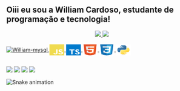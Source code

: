 ## Oiii eu sou a William Cardoso, estudante de programação e tecnologia!
<div align="center">
  <a href="https://github.com/WilliamC667">
  <img height="180em" src="https://github-readme-stats.vercel.app/api?username=WilliamC667&show_icons=true&theme=gruvbox&include_all_commits=true&count_private=true"/>
  <img height="180em" src="https://github-readme-stats.vercel.app/api/top-langs/?username=WilliamC667&layout=compact&langs_count=7&theme=gruvbox"/>
</div>
<div style="display: inline_block"><br>
  <img align="center" alt="William-mysql" height="60" width="50" src="https://cdn.jsdelivr.net/gh/devicons/devicon/icons/mysql/mysql-original-wordmark.svg">
  <img align="center" alt="William-Js" height="30" width="40" src="https://raw.githubusercontent.com/devicons/devicon/master/icons/javascript/javascript-plain.svg">
  <img align="center" alt="William-Ts" height="30" width="40" src="https://raw.githubusercontent.com/devicons/devicon/master/icons/typescript/typescript-plain.svg">
  <img align="center" alt="William-HTML" height="30" width="40" src="https://raw.githubusercontent.com/devicons/devicon/master/icons/html5/html5-original.svg">
  <img align="center" alt="William-CSS" height="30" width="40" src="https://raw.githubusercontent.com/devicons/devicon/master/icons/css3/css3-original.svg">
  <img align="center" alt="William-Python" height="30" width="40" src="https://raw.githubusercontent.com/devicons/devicon/master/icons/python/python-original.svg">
   

 </div>


  ##

<div> 
   <a href="https://www.instagram.com/william667/" target="_blank"><img src="https://img.shields.io/badge/-Instagram-%23E4405F?style=for-the-badge&logo=instagram&logoColor=white" target="_blank"></a>
 <a href="https://www.twitch.tv/williamcardoso667" target="_blank"><img src="https://img.shields.io/badge/Twitch-9146FF?style=for-the-badge&logo=twitch&logoColor=white" target="_blank"></a> 
  <a href = "mailto:williamcardoso_poa@hotmail.com"><img src="https://img.shields.io/badge/-Outlook-%23333?style=for-the-badge&logo=gmail&logoColor=white" target="_blank"></a>
  <a href="  https://www.linkedin.com/in/william-cardoso-?lipi=urn%3Ali%3Apage%3Ad_flagship3_profile_view_base_contact_details%3BV0PtHmRtRXqj8yM0ElJK9g%3D%3D" target="_blank"><img src="https://img.shields.io/badge/-LinkedIn-%230077B5?style=for-the-badge&logo=linkedin&logoColor=white" target="_blank"></a> 


  ![Snake animation](https://github.com/WilliamC667/WilliamC667/blob/output/github-contribution-grid-snake.svg)

</div>
